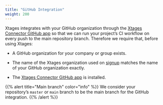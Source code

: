 ```yaml
---
title: "GitHub Integration"
weight: 200
---
```


Xtages integrates with your GitHub organization through the [Xtages Connector GitHub app](https://github.com/apps/xtages-connector) so that we can run your project’s CI workflow on every push to the main repository branch. Therefore we require that, before using Xtages:

* A GitHub organization for your company or group exists.

* The name of the Xtages organization used on [signup](http://console.xtages.com/signup) matches the name of your GitHub organization exactly.

* The [Xtages Connector GitHub app](https://github.com/apps/xtages-connector) is installed.

{{% alert title="Main branch" color="info" %}}
We consider your repository’s `master` or `main` branch to be the main branch for the GitHub integration. 
{{% /alert %}}